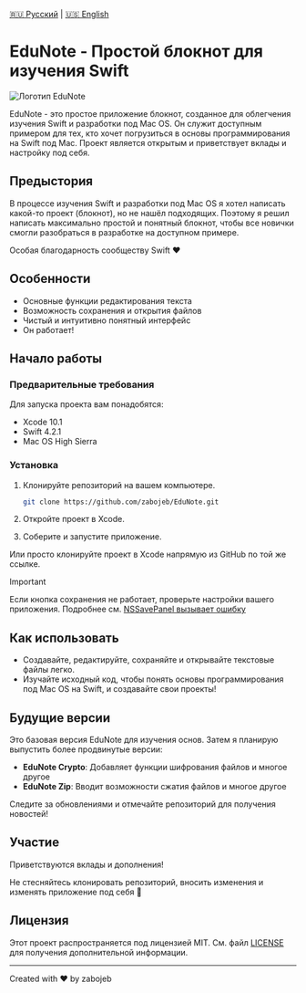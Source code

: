 [🇷🇺 Русский](README.ru.md) | [🇺🇸 English](README.md)

# EduNote - Простой блокнот для изучения Swift

![Логотип EduNote](https://i.ibb.co/0KS5grr/128.png)

EduNote - это простое приложение блокнот, созданное для облегчения изучения Swift и разработки под Mac OS. Он служит доступным примером для тех, кто хочет погрузиться в основы программирования на Swift под Mac. Проект является открытым и приветствует вклады и настройку под себя.

## Предыстория

В процессе изучения Swift и разработки под Mac OS я хотел написать какой-то проект (блокнот), но не нашёл подходящих. Поэтому я решил написать максимально простой и понятный блокнот, чтобы все новички смогли разобраться в разработке на доступном примере.

Особая благодарность сообществу Swift ❤️

## Особенности

- Основные функции редактирования текста
- Возможность сохранения и открытия файлов
- Чистый и интуитивно понятный интерфейс
- Он работает!

## Начало работы

### Предварительные требования

Для запуска проекта вам понадобятся:
- Xcode 10.1
- Swift 4.2.1
- Mac OS High Sierra

### Установка

1. Клонируйте репозиторий на вашем компьютере.
   ```bash
   git clone https://github.com/zabojeb/EduNote.git
   ```

2. Откройте проект в Xcode.

3. Соберите и запустите приложение.

Или просто клонируйте проект в Xcode напрямую из GitHub по той же ссылке.

> [!Important]
> Если кнопка сохранения не работает, проверьте настройки вашего приложения. Подробнее см. [NSSavePanel вызывает ошибку](https://stackoverflow.com/questions/47954418/using-cocoa-nssavepanel-in-sandbox-causes-assertion-failure/ "StackOverflow")

## Как использовать

- Создавайте, редактируйте, сохраняйте и открывайте текстовые файлы легко.
- Изучайте исходный код, чтобы понять основы программирования под Mac OS на Swift, и создавайте свои проекты!

## Будущие версии

Это базовая версия EduNote для изучения основ. Затем я планирую выпустить более продвинутые версии:

- **EduNote Crypto**: Добавляет функции шифрования файлов и многое другое
- **EduNote Zip**: Вводит возможности сжатия файлов и многое другое

Следите за обновлениями и отмечайте репозиторий для получения новостей!

## Участие

Приветствуются вклады и дополнения!

Не стесняйтесь клонировать репозиторий, вносить изменения и изменять приложение под себя 🤗

## Лицензия

Этот проект распространяется под лицензией MIT. См. файл [LICENSE](LICENSE) для получения дополнительной информации.

---

Created with ❤️ by zabojeb

